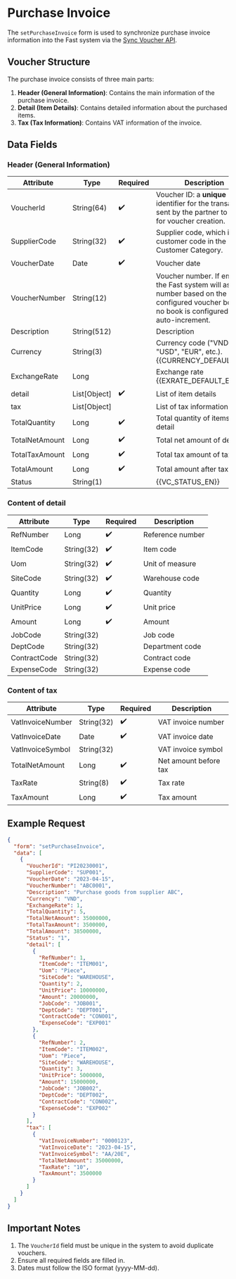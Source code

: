# Purchase Invoice

The `setPurchaseInvoice` form is used to synchronize purchase invoice information into the Fast system via the [Sync Voucher API](../sync-voucher).

## Voucher Structure

The purchase invoice consists of three main parts:

1. **Header (General Information)**: Contains the main information of the purchase invoice.
2. **Detail (Item Details)**: Contains detailed information about the purchased items.
3. **Tax (Tax Information)**: Contains VAT information of the invoice.

## Data Fields

### Header (General Information)

| Attribute      | Type        | Required | Description                          |
|----------------|-------------|----------|--------------------------------------|
| VoucherId      | String(64)  | ✔️       | Voucher ID: a **unique** identifier for the transaction sent by the partner to Fast for voucher creation. |
| SupplierCode   | String(32)  | ✔️       | Supplier code, which is the customer code in the Customer Category. |
| VoucherDate    | Date        | ✔️       | Voucher date                         |
| VoucherNumber  | String(12)  |          | Voucher number. If empty, the Fast system will assign a number based on the configured voucher book. If no book is configured, it will auto-increment. |
| Description    | String(512) |          | Description                          |
| Currency       | String(3)   |          | Currency code ("VND", "USD", "EUR", etc.).<br/>{{CURRENCY_DEFAULT_EN}}<br/> |
| ExchangeRate   | Long        |          | Exchange rate <br/>{{EXRATE_DEFAULT_EN}}<br/> |
| <span class="highlight-key">detail</span> | List[Object]  | ✔️       | List of item details                 |
| <span class="highlight-key">tax</span>    | List[Object]  |          | List of tax information              |
| TotalQuantity  | Long        | ✔️       | Total quantity of items in <span class="highlight-key">detail</span> |
| TotalNetAmount | Long        | ✔️       | Total net amount of <span class="highlight-key">detail</span> |
| TotalTaxAmount | Long        | ✔️       | Total tax amount of <span class="highlight-key">tax</span> |
| TotalAmount    | Long        | ✔️       | Total amount after tax               |
| Status         | String(1)   |          | {{VC_STATUS_EN}} |

### Content of <span class="highlight-key">detail</span>

| Attribute      | Type        | Required | Description                          |
|----------------|-------------|----------|--------------------------------------|
| RefNumber      | Long        | ✔️       | Reference number                     |
| ItemCode       | String(32)  | ✔️       | Item code                            |
| Uom            | String(32)  | ✔️       | Unit of measure                      |
| SiteCode       | String(32)  | ✔️       | Warehouse code                       |
| Quantity       | Long        | ✔️       | Quantity                             |
| UnitPrice      | Long        | ✔️       | Unit price                           |
| Amount         | Long        | ✔️       | Amount                               |
| JobCode        | String(32)  |          | Job code                             |
| DeptCode       | String(32)  |          | Department code                      |
| ContractCode   | String(32)  |          | Contract code                        |
| ExpenseCode    | String(32)  |          | Expense code                         |

### Content of <span class="highlight-key">tax</span>

| Attribute        | Type        | Required | Description                          |
|------------------|-------------|----------|--------------------------------------|
| VatInvoiceNumber | String(32)  | ✔️       | VAT invoice number                   |
| VatInvoiceDate   | Date        | ✔️       | VAT invoice date                     |
| VatInvoiceSymbol | String(32)  |          | VAT invoice symbol                   |
| TotalNetAmount   | Long        | ✔️       | Net amount before tax                |
| TaxRate          | String(8)   | ✔️       | Tax rate                             |
| TaxAmount        | Long        | ✔️       | Tax amount                           |

## Example Request

```json
{
  "form": "setPurchaseInvoice",
  "data": [
    {
      "VoucherId": "PI20230001",
      "SupplierCode": "SUP001",
      "VoucherDate": "2023-04-15",
      "VoucherNumber": "ABC0001",
      "Description": "Purchase goods from supplier ABC",
      "Currency": "VND",
      "ExchangeRate": 1,
      "TotalQuantity": 5,
      "TotalNetAmount": 35000000,
      "TotalTaxAmount": 3500000,
      "TotalAmount": 38500000,
      "Status": "1",
      "detail": [
        {
          "RefNumber": 1,
          "ItemCode": "ITEM001",
          "Uom": "Piece",
          "SiteCode": "WAREHOUSE",
          "Quantity": 2,
          "UnitPrice": 10000000,
          "Amount": 20000000,
          "JobCode": "JOB001",
          "DeptCode": "DEPT001",
          "ContractCode": "CON001",
          "ExpenseCode": "EXP001"
        },
        {
          "RefNumber": 2,
          "ItemCode": "ITEM002",
          "Uom": "Piece",
          "SiteCode": "WAREHOUSE",
          "Quantity": 3,
          "UnitPrice": 5000000,
          "Amount": 15000000,
          "JobCode": "JOB002",
          "DeptCode": "DEPT002",
          "ContractCode": "CON002",
          "ExpenseCode": "EXP002"
        }
      ],
      "tax": [
        {
          "VatInvoiceNumber": "0000123",
          "VatInvoiceDate": "2023-04-15",
          "VatInvoiceSymbol": "AA/20E",
          "TotalNetAmount": 35000000,
          "TaxRate": "10",
          "TaxAmount": 3500000
        }
      ]
    }
  ]
}
```

## Important Notes

1. The `VoucherId` field must be unique in the system to avoid duplicate vouchers.
2. Ensure all required fields are filled in.
3. Dates must follow the ISO format (yyyy-MM-dd).